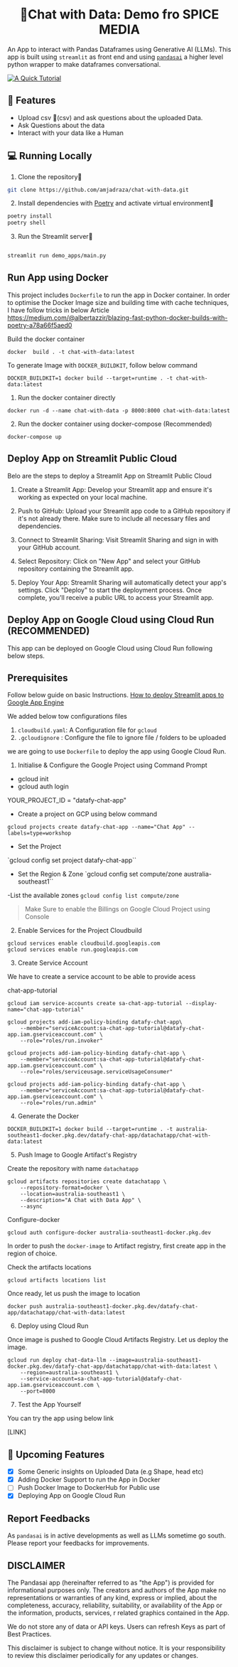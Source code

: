 <h1 align="center">
📖Chat with Data: Demo fro SPICE MEDIA
</h1>

An App to interact with Pandas Dataframes using Generative AI (LLMs). This app is built using `streamlit`
as front end and using [`pandasai`](https://github.com/gventuri/pandas-ai) a higher level python wrapper to make dataframes conversational.

[![A Quick Tutorial](chat_with_data_app.PNG)](https://youtu.be/WZKyMkSyVt0)

## 🔧 Features
- Upload csv 📁(csv) and ask questions about the uploaded Data.
- Ask Questions about the data
- Interact with your data like a Human

## 💻 Running Locally

1. Clone the repository📂

```bash
git clone https://github.com/amjadraza/chat-with-data.git
```

2. Install dependencies with [Poetry](https://python-poetry.org/) and activate virtual environment🔨

```bash
poetry install
poetry shell
```

3. Run the Streamlit server🚀

```bash

streamlit run demo_apps/main.py 
```

Run App using Docker
--------------------
This project includes `Dockerfile` to run the app in Docker container. In order to optimise the Docker Image
size and building time with cache techniques, I have follow tricks in below Article 
https://medium.com/@albertazzir/blazing-fast-python-docker-builds-with-poetry-a78a66f5aed0

Build the docker container

``docker  build . -t chat-with-data:latest``

To generate Image with `DOCKER_BUILDKIT`, follow below command

```DOCKER_BUILDKIT=1 docker build --target=runtime . -t chat-with-data:latest```

1. Run the docker container directly 

``docker run -d --name chat-with-data -p 8000:8000 chat-with-data:latest ``

2. Run the docker container using docker-compose (Recommended)

``docker-compose up``

Deploy App on Streamlit Public Cloud
-------------------------------------

Belo are the steps to deploy a Streamlit App on Streamlit Public Cloud

1. Create a Streamlit App:
Develop your Streamlit app and ensure it's working as expected on your local machine.

2. Push to GitHub:
Upload your Streamlit app code to a GitHub repository if it's not already there. Make sure to include all necessary files and dependencies.
3. Connect to Streamlit Sharing:
Visit Streamlit Sharing and sign in with your GitHub account.

4. Select Repository:
Click on "New App" and select your GitHub repository containing the Streamlit app.

5. Deploy Your App:
Streamlit Sharing will automatically detect your app's settings. Click "Deploy" to start the deployment process. Once complete, you'll receive a public URL to access your Streamlit app.


Deploy App on Google Cloud using Cloud Run (RECOMMENDED)
--------------------------------------------------------
This app can be deployed on Google Cloud using Cloud Run following below steps.

## Prerequisites

Follow below guide on basic Instructions.
[How to deploy Streamlit apps to Google App Engine](https://dev.to/whitphx/how-to-deploy-streamlit-apps-to-google-app-engine-407o)

We added below tow configurations files 

1. `cloudbuild.yaml`: A Configuration file for `gcloud`
2. `.gcloudignore` : Configure the file to ignore file / folders to be uploaded

we are going to use `Dockerfile` to deploy the app using Google Cloud Run.

1. Initialise & Configure the Google Project using Command Prompt

- gcloud init
- gcloud auth login 

YOUR_PROJECT_ID = "datafy-chat-app"

- Create a project on GCP using below command

`gcloud projects create datafy-chat-app --name="Chat App" --labels=type=workshop`

- Set the Project

`gcloud config set project datafy-chat-app``

- Set the Region & Zone
`gcloud config set compute/zone australia-southeast1``

-List the available zones
`gcloud config list compute/zone`

>Make Sure to enable the Billings on Google Cloud Project using Console


2. Enable Services for the Project Cloudbuild

```
gcloud services enable cloudbuild.googleapis.com
gcloud services enable run.googleapis.com
```

3. Create Service Account

We have to create a service account to be able to provide acess

chat-app-tutorial

```
gcloud iam service-accounts create sa-chat-app-tutorial --display-name="chat-app-tutorial"

gcloud projects add-iam-policy-binding datafy-chat-app\
    --member="serviceAccount:sa-chat-app-tutorial@datafy-chat-app.iam.gserviceaccount.com" \
    --role="roles/run.invoker"

gcloud projects add-iam-policy-binding datafy-chat-app \
    --member="serviceAccount:sa-chat-app-tutorial@datafy-chat-app.iam.gserviceaccount.com" \
    --role="roles/serviceusage.serviceUsageConsumer"

gcloud projects add-iam-policy-binding datafy-chat-app \
    --member="serviceAccount:sa-chat-app-tutorial@datafy-chat-app.iam.gserviceaccount.com" \
    --role="roles/run.admin"
``` 

4. Generate the Docker

`DOCKER_BUILDKIT=1 docker build --target=runtime . -t australia-southeast1-docker.pkg.dev/datafy-chat-app/datachatapp/chat-with-data:latest`

5. Push Image to Google Artifact's Registry

Create the repository with name `datachatapp`

```
gcloud artifacts repositories create datachatapp \
    --repository-format=docker \
    --location=australia-southeast1 \
    --description="A Chat with Data App" \
    --async
```

Configure-docker 

`gcloud auth configure-docker australia-southeast1-docker.pkg.dev`

In order to push the `docker-image` to Artifact registry, first create app in the region of choice. 

Check the artifacts locations

`gcloud artifacts locations list`



Once ready, let us push the image to location

`docker push australia-southeast1-docker.pkg.dev/datafy-chat-app/datachatapp/chat-with-data:latest`

6. Deploy using Cloud Run

Once image is pushed to Google Cloud Artifacts Registry. Let us deploy the image.

```
gcloud run deploy chat-data-llm --image=australia-southeast1-docker.pkg.dev/datafy-chat-app/datachatapp/chat-with-data:latest \
    --region=australia-southeast1 \
    --service-account=sa-chat-app-tutorial@datafy-chat-app.iam.gserviceaccount.com \
    --port=8000
```

7. Test the App Yourself

You can try the app using below link 

[LINK]


## 🚀 Upcoming Features

- [x] Some Generic insights on Uploaded Data (e.g Shape, head etc)
- [x] Adding Docker Support to run the App in Docker
- [ ] Push Docker Image to DockerHub for Public use
- [x] Deploying App on Google Cloud Run

## Report Feedbacks

As `pandasai` is in active developments as well as LLMs sometime go south. 
Please report your feedbacks for improvements. 

## DISCLAIMER

The Pandasai app (hereinafter referred to as "the App") is provided for informational purposes only. 
The creators and authors of the App make no representations or warranties of any kind, 
express or implied, about the completeness, accuracy, reliability, suitability, 
or availability of the App or the information, products, services, 
r related graphics contained in the App.

We do not store any of data or API keys. Users can refresh Keys as part of Best Practices.

This disclaimer is subject to change without notice. It is your responsibility to review this disclaimer periodically 
for any updates or changes.
